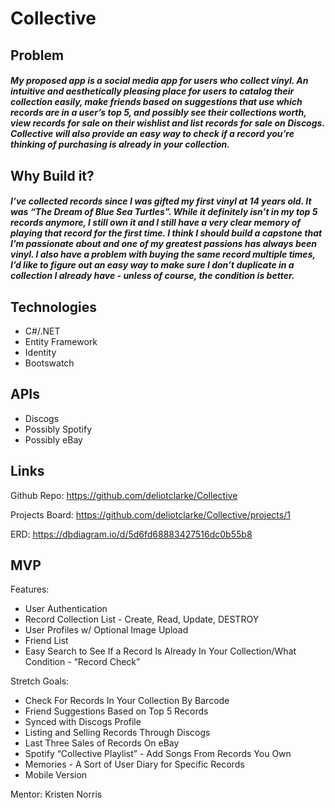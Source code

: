 # Collective


## Problem
##### My proposed app is a social media app for users who collect vinyl. An intuitive and aesthetically pleasing place for users to catalog their collection easily, make friends based on suggestions that use which records are in a user’s top 5, and possibly see their collections worth, view records for sale on their wishlist and list records for sale on Discogs. Collective will also provide an easy way to check if a record you’re thinking of purchasing is already in your collection.

## Why Build it?
##### I’ve collected records since I was gifted my first vinyl at 14 years old. It was “The Dream of Blue Sea Turtles”. While it definitely isn’t in my top 5 records anymore, I still own it and I still have a very clear memory of playing that record for the first time. I think I should build a capstone that I’m passionate about and one of my greatest passions has always been vinyl. I also have a problem with buying the same record multiple times, I’d like to figure out an easy way to make sure I don’t duplicate in a collection I already have - unless of course, the condition is better.

## Technologies
- C#/.NET
- Entity Framework
- Identity
- Bootswatch

## APIs
- Discogs
- Possibly Spotify
- Possibly eBay

## Links
Github Repo:  https://github.com/deliotclarke/Collective

Projects Board:  https://github.com/deliotclarke/Collective/projects/1

ERD:  https://dbdiagram.io/d/5d6fd68883427516dc0b55b8

## MVP

Features:

- User Authentication
- Record Collection List - Create, Read, Update, DESTROY
- User Profiles w/ Optional Image Upload
- Friend List
- Easy Search to See If a Record Is Already In Your Collection/What Condition - “Record Check”

Stretch Goals:

- Check For Records In Your Collection By Barcode
- Friend Suggestions Based on Top 5 Records
- Synced with Discogs Profile
- Listing and Selling Records Through Discogs
- Last Three Sales of Records On eBay
- Spotify “Collective Playlist” - Add Songs From Records You Own
- Memories - A Sort of User Diary for Specific Records
- Mobile Version

Mentor: Kristen Norris
